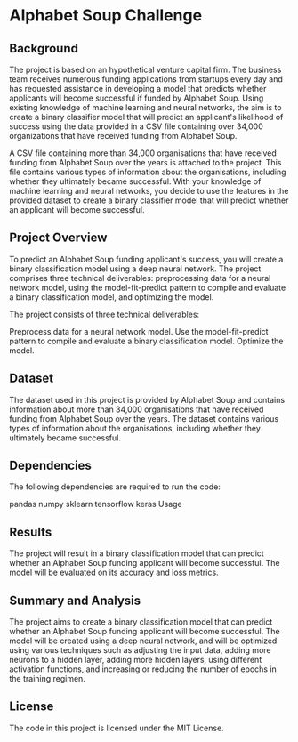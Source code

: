 # Alphabet Soup Challenge

## Background
The project is based on an hypothetical venture capital firm. The business team receives numerous funding applications from startups every day and has requested assistance in developing a model that predicts whether applicants will become successful if funded by Alphabet Soup. Using existing knowledge of machine learning and neural networks, the aim is to create a binary classifier model that will predict an applicant's likelihood of success using the data provided in a CSV file containing over 34,000 organizations that have received funding from Alphabet Soup.

A CSV file containing more than 34,000 organisations that have received funding from Alphabet Soup over the years is attached to the project. This file contains various types of information about the organisations, including whether they ultimately became successful. With your knowledge of machine learning and neural networks, you decide to use the features in the provided dataset to create a binary classifier model that will predict whether an applicant will become successful.

## Project Overview
To predict an Alphabet Soup funding applicant's success, you will create a binary classification model using a deep neural network. The project comprises three technical deliverables: preprocessing data for a neural network model, using the model-fit-predict pattern to compile and evaluate a binary classification model, and optimizing the model.

The project consists of three technical deliverables:

Preprocess data for a neural network model.
Use the model-fit-predict pattern to compile and evaluate a binary classification model.
Optimize the model.

## Dataset
The dataset used in this project is provided by Alphabet Soup and contains information about more than 34,000 organisations that have received funding from Alphabet Soup over the years. The dataset contains various types of information about the organisations, including whether they ultimately became successful.

## Dependencies
The following dependencies are required to run the code:

pandas
numpy
sklearn
tensorflow
keras
Usage

## Results
The project will result in a binary classification model that can predict whether an Alphabet Soup funding applicant will become successful. The model will be evaluated on its accuracy and loss metrics.

## Summary and Analysis
The project aims to create a binary classification model that can predict whether an Alphabet Soup funding applicant will become successful. The model will be created using a deep neural network, and will be optimized using various techniques such as adjusting the input data, adding more neurons to a hidden layer, adding more hidden layers, using different activation functions, and increasing or reducing the number of epochs in the training regimen.

## License
The code in this project is licensed under the MIT License.